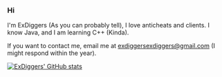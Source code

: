 ### Hi

I'm ExDiggers (As you can probably tell), I love anticheats and clients. I know Java, and I am learning C++ (Kinda).

If you want to contact me, email me at exdiggersexdiggers@gmail.com (I might respond within the year).

[![ExDiggers' GitHub stats](https://github-readme-stats.vercel.app/api?username=ExDiggers)](https://github.com/anuraghazra/github-readme-stats)
